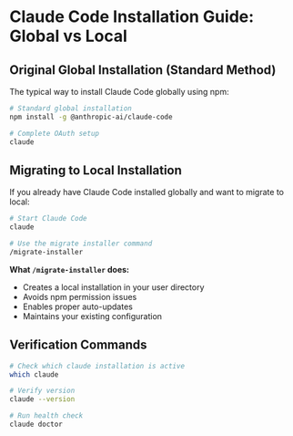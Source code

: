 # Claude Code Installation Guide: Global vs Local

## Original Global Installation (Standard Method)

The typical way to install Claude Code globally using npm:

```bash
# Standard global installation
npm install -g @anthropic-ai/claude-code

# Complete OAuth setup
claude
```

## Migrating to Local Installation

If you already have Claude Code installed globally and want to migrate to local:

```bash
# Start Claude Code
claude

# Use the migrate installer command
/migrate-installer
```

**What `/migrate-installer` does:**

- Creates a local installation in your user directory
- Avoids npm permission issues
- Enables proper auto-updates
- Maintains your existing configuration

## Verification Commands

```bash
# Check which claude installation is active
which claude

# Verify version
claude --version

# Run health check
claude doctor
```
